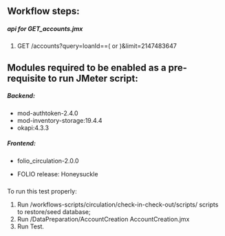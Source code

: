 ## Workflow steps:

##### api for GET_accounts.jmx
1. GET /accounts?query=loanId==(<loanUUID> or <loanUUID>)&limit=2147483647



## Modules required to be enabled as a pre-requisite to run JMeter script:
##### Backend:
- mod-authtoken-2.4.0
- mod-inventory-storage:19.4.4
- okapi:4.3.3
##### Frontend:
- folio_circulation-2.0.0

- FOLIO release: Honeysuckle

#####
To run this test properly:
1) Run /workflows-scripts/circulation/check-in-check-out/scripts/  scripts to restore/seed database;
2) Run /DataPreparation/AccountCreation AccountCreation.jmx
3) Run Test.